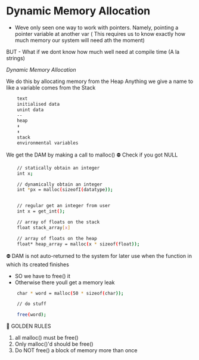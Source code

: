 # Dynamic Memory Allocation

- Weve only seen one way to work with pointers. Namely, pointing a pointer variable at another var
  ( This requires us to know exactly how much memory our system will need ath the moment)

BUT - What if we dont know how much well need at compile time (A la strings)

_Dynamic Memory Allocation_

We do this by allocating memory from the Heap
Anything we give a name to like a variable comes from the Stack

```bash
    text
    initialised data
    unint data
    --
    heap
    ⬇️
    ⬆️
    stack
    environmental variables
```

We get the DAM by making a call to malloc()
⛔️ Check if you got NULL

```bash
    // statically obtain an integer
    int x;

    // dynamically obtain an integer
    int *px = malloc(sizeofI(datatype));


    // regular get an integer from user
    int x = get_int();

    // array of floats on the stack
    float stack_array[x]

    // array of floats on the heap
    float* heap_array = malloc(x * sizeof(float));

```

⛔️ DAM is not auto-returned to the system for later use when the function in which its created finishes

- SO we have to free() it
- Otherwise there youll get a memory leak

```bash
    char * word = malloc(50 * sizeof(char));

    // do stuff

    free(word);
```

🥇 GOLDEN RULES

1. all malloc() must be free()
2. Only malloc()'d should be free()
3. Do NOT free() a block of memory more than once
